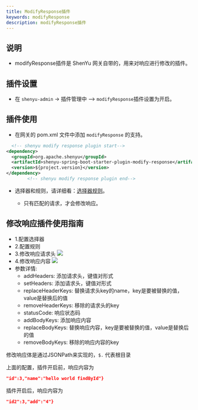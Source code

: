 ```yaml
---
title: ModifyResponse插件
keywords: modifyResponse
description: modifyResponse插件
---
```


## 说明

* modifyResponse插件是 ShenYu 网关自带的，用来对响应进行修改的插件。


## 插件设置

* 在 `shenyu-admin` -> 插件管理中 --> `modifyResponse`插件设置为开启。

## 插件使用

* 在网关的 pom.xml 文件中添加 `modifyResponse` 的支持。

```xml
  <!-- shenyu modify response plugin start-->
<dependency>
  <groupId>org.apache.shenyu</groupId>
  <artifactId>shenyu-spring-boot-starter-plugin-modify-response</artifactId>
  <version>${project.version}</version>
</dependency>
        <!-- shenyu modify response plugin end-->
```

* 选择器和规则，请详细看：[选择器规则](../selector-and-rule)。

  * 只有匹配的请求，才会修改响应。


## 修改响应插件使用指南
* 1.配置选择器
* 2.配置规则
* 3.修改响应请求头
![](/img/shenyu/plugin/modify-response/modifyHeader-cn.png)
* 4.修改响应内容
![](/img/shenyu/plugin/modify-response/modifyBody-cn.png)
* 参数详情:
  * addHeaders: 添加请求头，键值对形式
  * setHeaders: 添加请求头，键值对形式
  * replaceHeaderKeys: 替换请求头key的name，key是要被替换的值，value是替换后的值
  * removeHeaderKeys: 移除的请求头的key
  * statusCode: 响应状态码
  * addBodyKeys: 添加响应内容
  * replaceBodyKeys: 替换响应内容，key是要被替换的值，value是替换后的值
  * removeBodyKeys: 移除的响应内容的key

修改响应体是通过JSONPath来实现的，`$.` 代表根目录

上面的配置，插件开启前，响应内容为
```json
"id":3,"name":"hello world findById"}
```
插件开启后，响应内容为
```json
"id2":3,"add":"4"}
```

